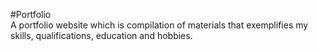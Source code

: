    #Portfolio
   <br>
A portfolio website which is compilation of materials that exemplifies my skills, qualifications, education and hobbies.

